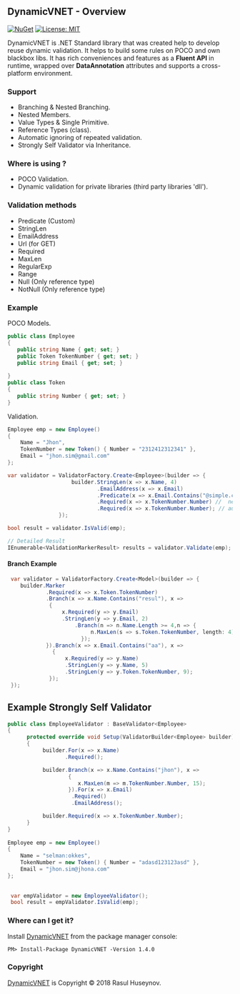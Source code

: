 ## DynamicVNET - Overview
[![NuGet](https://img.shields.io/badge/nuget-1.4.0-blue.svg)](https://www.nuget.org/packages/DynamicVNET/1.4.0)
[![License: MIT](https://img.shields.io/badge/License-MIT-yellow.svg)](https://github.com/rasulhsn/DynamicVNET/blob/master/LICENSE)

DynamicVNET is .NET Standard library that was created help to develop reuse dynamic validation. It helps to build some rules on POCO and own blackbox libs. It has rich conveniences and features as a <strong>Fluent API</strong> in runtime, wrapped over <strong>DataAnnotation</strong> attributes and supports a cross-platform environment.

### Support
 - Branching & Nested Branching.
 - Nested Members.
 - Value Types & Single Primitive.
 - Reference Types (class).
 - Automatic ignoring of repeated validation.
 - Strongly Self Validator via Inheritance.

### Where is using ?
 - POCO Validation.
 - Dynamic validation for private libraries (third party libraries 'dll').

### Validation methods
   - Predicate (Custom)
   - StringLen
   - EmailAddress
   - Url (for GET)
   - Required
   - MaxLen
   - RegularExp
   - Range
   - Null (Only reference type)
   - NotNull (Only reference type)

### Example
POCO Models.
```csharp
public class Employee
{
   public string Name { get; set; }
   public Token TokenNumber { get; set; }
   public string Email { get; set; }
   
}
public class Token
{
   public string Number { get; set; }
}
```
Validation.
```csharp
Employee emp = new Employee()
{
    Name = "Jhon", 
    TokenNumber = new Token() { Number = "2312412312341" }, 
    Email = "jhon.sim@gmail.com"
};

var validator = ValidatorFactory.Create<Employee>(builder => {
                    builder.StringLen(x => x.Name, 4)
                            .EmailAddress(x => x.Email)
                            .Predicate(x => x.Email.Contains("@simple.com"))
                            .Required(x => x.TokenNumber.Number) //  nested member
                            .Required(x => x.TokenNumber.Number); // automatic ignored
                });        

bool result = validator.IsValid(emp);
``` 

```csharp
// Detailed Result
IEnumerable<ValidationMarkerResult> results = validator.Validate(emp);
```
#### Branch Example
```csharp
 var validator = ValidatorFactory.Create<Model>(builder => {
    builder.Marker
            .Required(x => x.Token.TokenNumber)
            .Branch(x => x.Name.Contains("resul"), x =>
             {
                 x.Required(y => y.Email)
                 .StringLen(y => y.Email, 2)
                     .Branch(n => n.Name.Length >= 4,n => {
                          n.MaxLen(s => s.Token.TokenNumber, length: 4);
                       });
            }).Branch(x => x.Email.Contains("aa"), x =>
              {
                  x.Required(y => y.Name)
                  .StringLen(y => y.Name, 5)
                  .StringLen(y => y.Token.TokenNumber, 9);
             });     
 });
```

## Example Strongly Self Validator

```csharp
public class EmployeeValidator : BaseValidator<Employee>
{
      protected override void Setup(ValidatorBuilder<Employee> builder)
      {
           builder.For(x => x.Name)
                  .Required();

           builder.Branch(x => x.Name.Contains("jhon"), x =>
                   {
                      x.MaxLen(m => m.TokenNumber.Number, 15);
                   }).For(x => x.Email)
                    .Required()
                    .EmailAddress();

           builder.Required(x => x.TokenNumber.Number);
      }
}
 
Employee emp = new Employee()
{
    Name = "selman:okkes", 
    TokenNumber = new Token() { Number = "adasd123123asd" }, 
    Email = "jhon.sim@jhona.com"
};
 
 
 var empValidator = new EmployeeValidator();
 bool result = empValidator.IsValid(emp);
```

### Where can I get it?

Install [DynamicVNET](https://www.nuget.org/packages/DynamicVNET/) from the package manager console:

```
PM> Install-Package DynamicVNET -Version 1.4.0
```

### Copyright

[DynamicVNET](https://github.com/rasulhsn/DynamicVNET) is Copyright © 2018 Rasul Huseynov.
